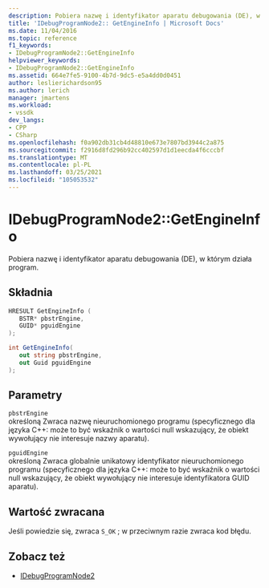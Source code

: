```yaml
---
description: Pobiera nazwę i identyfikator aparatu debugowania (DE), w którym działa program.
title: 'IDebugProgramNode2:: GetEngineInfo | Microsoft Docs'
ms.date: 11/04/2016
ms.topic: reference
f1_keywords:
- IDebugProgramNode2::GetEngineInfo
helpviewer_keywords:
- IDebugProgramNode2::GetEngineInfo
ms.assetid: 664e7fe5-9100-4b7d-9dc5-e5a4dd0d0451
author: leslierichardson95
ms.author: lerich
manager: jmartens
ms.workload:
- vssdk
dev_langs:
- CPP
- CSharp
ms.openlocfilehash: f0a902db31cb4d48810e673e7807bd3944c2a875
ms.sourcegitcommit: f2916d8fd296b92cc402597d1d1eecda4f6cccbf
ms.translationtype: MT
ms.contentlocale: pl-PL
ms.lasthandoff: 03/25/2021
ms.locfileid: "105053532"
---
```

# <a name="idebugprogramnode2getengineinfo"></a>IDebugProgramNode2::GetEngineInfo
Pobiera nazwę i identyfikator aparatu debugowania (DE), w którym działa program.

## <a name="syntax"></a>Składnia

```cpp
HRESULT GetEngineInfo ( 
   BSTR* pbstrEngine,
   GUID* pguidEngine
);
```

```csharp
int GetEngineInfo(
   out string pbstrEngine,
   out Guid pguidEngine
);
```

## <a name="parameters"></a>Parametry
`pbstrEngine`\
określoną Zwraca nazwę nieuruchomionego programu (specyficznego dla języka C++: może to być wskaźnik o wartości null wskazujący, że obiekt wywołujący nie interesuje nazwy aparatu).

`pguidEngine`\
określoną Zwraca globalnie unikatowy identyfikator nieuruchomionego programu (specyficznego dla języka C++: może to być wskaźnik o wartości null wskazujący, że obiekt wywołujący nie interesuje identyfikatora GUID aparatu).

## <a name="return-value"></a>Wartość zwracana
 Jeśli powiedzie się, zwraca `S_OK` ; w przeciwnym razie zwraca kod błędu.

## <a name="see-also"></a>Zobacz też
- [IDebugProgramNode2](../../../extensibility/debugger/reference/idebugprogramnode2.md)
